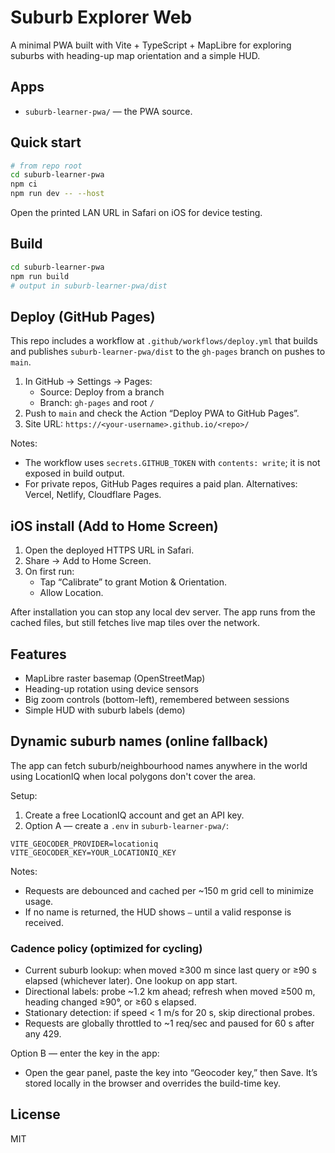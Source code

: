 # Suburb Explorer Web

A minimal PWA built with Vite + TypeScript + MapLibre for exploring suburbs with heading-up map orientation and a simple HUD.

## Apps
- `suburb-learner-pwa/` — the PWA source.

## Quick start
```bash
# from repo root
cd suburb-learner-pwa
npm ci
npm run dev -- --host
```
Open the printed LAN URL in Safari on iOS for device testing.

## Build
```bash
cd suburb-learner-pwa
npm run build
# output in suburb-learner-pwa/dist
```

## Deploy (GitHub Pages)
This repo includes a workflow at `.github/workflows/deploy.yml` that builds and publishes `suburb-learner-pwa/dist` to the `gh-pages` branch on pushes to `main`.

1) In GitHub → Settings → Pages:
   - Source: Deploy from a branch
   - Branch: `gh-pages` and root `/`
2) Push to `main` and check the Action “Deploy PWA to GitHub Pages”.
3) Site URL: `https://<your-username>.github.io/<repo>/`

Notes:
- The workflow uses `secrets.GITHUB_TOKEN` with `contents: write`; it is not exposed in build output.
- For private repos, GitHub Pages requires a paid plan. Alternatives: Vercel, Netlify, Cloudflare Pages.

## iOS install (Add to Home Screen)
1) Open the deployed HTTPS URL in Safari.
2) Share → Add to Home Screen.
3) On first run:
   - Tap “Calibrate” to grant Motion & Orientation.
   - Allow Location.

After installation you can stop any local dev server. The app runs from the cached files, but still fetches live map tiles over the network.

## Features
- MapLibre raster basemap (OpenStreetMap)
- Heading-up rotation using device sensors
- Big zoom controls (bottom-left), remembered between sessions
- Simple HUD with suburb labels (demo)

## Dynamic suburb names (online fallback)
The app can fetch suburb/neighbourhood names anywhere in the world using LocationIQ when local polygons don't cover the area.

Setup:

1. Create a free LocationIQ account and get an API key.
2. Option A — create a `.env` in `suburb-learner-pwa/`:

```
VITE_GEOCODER_PROVIDER=locationiq
VITE_GEOCODER_KEY=YOUR_LOCATIONIQ_KEY
```

Notes:
- Requests are debounced and cached per ~150 m grid cell to minimize usage.
- If no name is returned, the HUD shows `—` until a valid response is received.

### Cadence policy (optimized for cycling)
- Current suburb lookup: when moved ≥300 m since last query or ≥90 s elapsed (whichever later). One lookup on app start.
- Directional labels: probe ~1.2 km ahead; refresh when moved ≥500 m, heading changed ≥90°, or ≥60 s elapsed.
- Stationary detection: if speed < 1 m/s for 20 s, skip directional probes.
- Requests are globally throttled to ~1 req/sec and paused for 60 s after any 429.

Option B — enter the key in the app:

- Open the gear panel, paste the key into “Geocoder key,” then Save. It’s stored locally in the browser and overrides the build-time key.


## License
MIT

